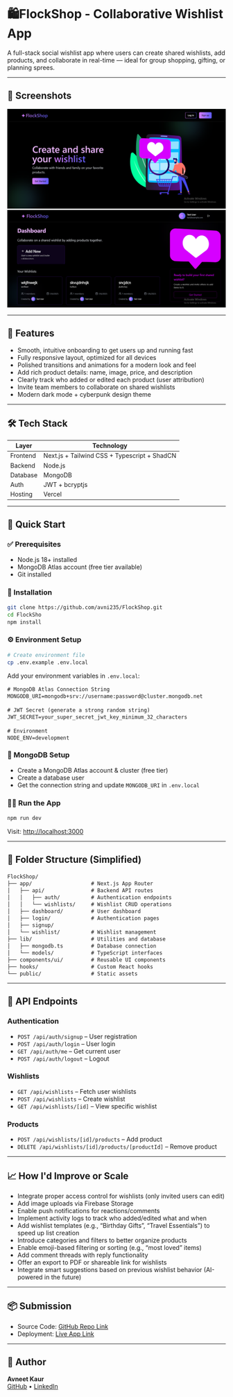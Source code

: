 
# 🛍️FlockShop - Collaborative Wishlist App

A full-stack social wishlist app where users can create shared wishlists, add products, and collaborate in real-time — ideal for group shopping, gifting, or planning sprees.

---

## 📸 Screenshots

![Home Screenshot](public/home.png)
![Dashboard Screenshot](public/dashboard.png)


---

## 🚀 Features

- Smooth, intuitive onboarding to get users up and running fast
- Fully responsive layout, optimized for all devices
- Polished transitions and animations for a modern look and feel
- Add rich product details: name, image, price, and description
- Clearly track who added or edited each product (user attribution)
- Invite team members to collaborate on shared wishlists
- Modern dark mode + cyberpunk design theme 

---

## 🛠️ Tech Stack

| Layer      | Technology                    |
|------------|-------------------------------|
| Frontend   | Next.js + Tailwind CSS + Typescript + ShadCN      |
| Backend    | Node.js |
| Database   | MongoDB |
| Auth       | JWT + bcryptjs       |
| Hosting    | Vercel  |

---

## 🚀 Quick Start

### ✅ Prerequisites
- Node.js 18+ installed
- MongoDB Atlas account (free tier available)
- Git installed

### 🧱 Installation

```bash
git clone https://github.com/avni235/FlockShop.git
cd FlockSho
npm install
```

### ⚙️ Environment Setup

```bash
# Create environment file
cp .env.example .env.local
```

Add your environment variables in `.env.local`:

```env
# MongoDB Atlas Connection String
MONGODB_URI=mongodb+srv://username:password@cluster.mongodb.net

# JWT Secret (generate a strong random string)
JWT_SECRET=your_super_secret_jwt_key_minimum_32_characters

# Environment
NODE_ENV=development
```

### 🔌 MongoDB Setup
- Create a MongoDB Atlas account & cluster (free tier)
- Create a database user
- Get the connection string and update `MONGODB_URI` in `.env.local`

### 🏃‍♀️ Run the App

```bash
npm run dev
```

Visit: [http://localhost:3000](http://localhost:3000)

---


## 📁 Folder Structure (Simplified)

```
FlockShop/
├── app/                   # Next.js App Router
│   ├── api/               # Backend API routes
│   │   ├── auth/          # Authentication endpoints
│   │   └── wishlists/     # Wishlist CRUD operations
│   ├── dashboard/         # User dashboard
│   ├── login/             # Authentication pages
│   ├── signup/
│   └── wishlist/          # Wishlist management
├── lib/                   # Utilities and database
│   ├── mongodb.ts         # Database connection
│   └── models/            # TypeScript interfaces
├── components/ui/         # Reusable UI components
├── hooks/                 # Custom React hooks
└── public/                # Static assets
```

---

## 🔧 API Endpoints

### Authentication
- `POST /api/auth/signup` – User registration
- `POST /api/auth/login` – User login
- `GET /api/auth/me` – Get current user
- `POST /api/auth/logout` – Logout

### Wishlists
- `GET /api/wishlists` – Fetch user wishlists
- `POST /api/wishlists` – Create wishlist
- `GET /api/wishlists/[id]` – View specific wishlist

### Products
- `POST /api/wishlists/[id]/products` – Add product
- `DELETE /api/wishlists/[id]/products/[productId]` – Remove product


---

## 📈 How I'd Improve or Scale

- Integrate proper access control for wishlists (only invited users can edit)
- Add image uploads via Firebase Storage
- Enable push notifications for reactions/comments
- Implement activity logs to track who added/edited what and when
- Add wishlist templates (e.g., “Birthday Gifts”, “Travel Essentials”) to speed up list creation
- Introduce categories and filters to better organize products
- Enable emoji-based filtering or sorting (e.g., “most loved” items)
- Add comment threads with reply functionality
- Offer an export to PDF or shareable link for wishlists
- Integrate smart suggestions based on previous wishlist behavior (AI-powered in the future)

---

## 📦 Submission

- Source Code: [GitHub Repo Link](https://github.com/avni235/FlockShop.git)
- Deployment: [Live App Link](https://flock-shop-lilac.vercel.app/)

---

## 🙌 Author

**Avneet Kaur**  
[GitHub](https://github.com/avni235) • [LinkedIn](https://linkedin.com/in/avneet-kaur2)
